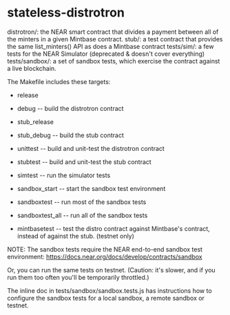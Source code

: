 # stateless-distrotron

distrotron/: the NEAR smart contract that divides a payment between all of the minters in a given Mintbase contract.
stub/: a test contract that provides the same list_minters() API as does a Mintbase contract
tests/sim/: a few tests for the NEAR Simulator (deprecated & doesn't cover everything)
tests/sandbox/: a set of sandbox tests, which exercise the contract against a live blockchain.

The Makefile includes these targets:

* release
* debug
  -- build the distrotron contract
  
* stub_release
* stub_debug
  -- build the stub contract
  
* unittest -- build and unit-test the distrotron contract
* stubtest -- build and unit-test the stub contract

* simtest -- run the simulator tests

* sandbox_start -- start the sandbox test environment
* sandboxtest -- run most of the sandbox tests
* sandboxtest_all -- run all of the sandbox tests
* mintbasetest -- test the distro contract against Mintbase's contract, instead of against the stub.  (testnet only)

NOTE: The sandbox tests require the NEAR end-to-end sandbox test environment:
https://docs.near.org/docs/develop/contracts/sandbox

Or, you can run the same tests on testnet. 
(Caution: it's slower, and if you run them too often you'll be temporarily throttled.)

The inline doc in tests/sandbox/sandbox.tests.js 
has instructions how to configure the sandbox tests 
for a local sandbox, a remote sandbox or testnet.

